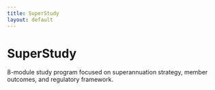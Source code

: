 ```yaml
---
title: SuperStudy
layout: default
---
```


# SuperStudy

8-module study program focused on superannuation strategy, member outcomes, and regulatory framework.
